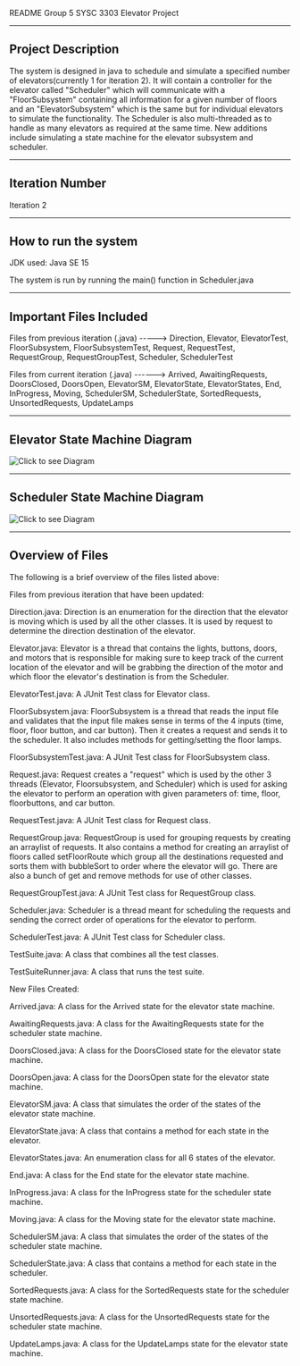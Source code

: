 README
Group 5 SYSC 3303 Elevator Project

---------------------
Project Description
---------------------

The system is designed in java to schedule and simulate a specified number of elevators(currently 1 for iteration 2). It will contain a controller for the elevator called "Scheduler" which will communicate with 
a "FloorSubsystem" containing all information for a given number of floors and an "ElevatorSubsystem" which is the same but for individual elevators to simulate the functionality. The Scheduler is also multi-threaded 
as to handle as many elevators as required at the same time. New additions include simulating a state machine for the elevator subsystem and scheduler.


---------------------
Iteration Number
---------------------

Iteration 2


-----------------------
How to run the system
-----------------------

JDK used: Java SE 15

The system is run by running the main() function in Scheduler.java


--------------------------
Important Files Included
--------------------------

Files from previous iteration (.java) -----> Direction, Elevator, ElevatorTest, FloorSubsystem, FloorSubsystemTest, Request, RequestTest, RequestGroup, RequestGroupTest, Scheduler, SchedulerTest

Files from current iteration (.java) ------> Arrived, AwaitingRequests, DoorsClosed, DoorsOpen, ElevatorSM, ElevatorState, ElevatorStates, End, InProgress, Moving, SchedulerSM, SchedulerState, SortedRequests, UnsortedRequests, UpdateLamps


--------------------------------
Elevator State Machine Diagram
--------------------------------

![Click to see Diagram](https://github.com/mattman555/SYSC_3303_Project/blob/main/Elevator%20Subsystem%20State%20Machine.jpg)


---------------------------------
Scheduler State Machine Diagram
---------------------------------

![Click to see Diagram](https://github.com/mattman555/SYSC_3303_Project/blob/main/Scheduler%20State%20Machine.jpg)


-------------------
Overview of Files
-------------------

The following is a brief overview of the files listed above:



Files from previous iteration that have been updated:


Direction.java: Direction is an enumeration for the direction that the elevator is moving which is used by all the other classes. It is used by request to determine the direction destination of the elevator.

Elevator.java: Elevator is a thread that contains the lights, buttons, doors, and motors that is responsible for making sure to keep track of the current location of the elevator and will be grabbing the direction 
of the motor and which floor the elevator's destination is from the Scheduler.

ElevatorTest.java: A JUnit Test class for Elevator class.

FloorSubsystem.java: FloorSubsystem is a thread that reads the input file and validates that the input file makes sense in terms of the 4 inputs (time, floor, floor button, and car button). Then it creates a request 
and sends it to the scheduler. It also includes methods for getting/setting the floor lamps.

FloorSubsystemTest.java: A JUnit Test class for FloorSubsystem class.

Request.java: Request creates a "request" which is used by the other 3 threads (Elevator, Floorsubsystem, and Scheduler) which is used for asking the elevator to perform an operation with given parameters of: 
time, floor, floorbuttons, and car button.

RequestTest.java: A JUnit Test class for Request class.

RequestGroup.java: RequestGroup is used for grouping requests by creating an arraylist of requests. It also contains a method for creating an arraylist of floors called setFloorRoute which group all the destinations 
requested and sorts them with bubbleSort to order where the elevator will go. There are also a bunch of get and remove methods for use of other classes.

RequestGroupTest.java: A JUnit Test class for RequestGroup class.

Scheduler.java: Scheduler is a thread meant for scheduling the requests and sending the correct order of operations for the elevator to perform.

SchedulerTest.java: A JUnit Test class for Scheduler class.

TestSuite.java: A class that combines all the test classes.

TestSuiteRunner.java: A class that runs the test suite.



New Files Created: 


Arrived.java: A class for the Arrived state for the elevator state machine.

AwaitingRequests.java: A class for the AwaitingRequests state for the scheduler state machine.

DoorsClosed.java: A class for the DoorsClosed state for the elevator state machine.

DoorsOpen.java: A class for the DoorsOpen state for the elevator state machine.

ElevatorSM.java: A class that simulates the order of the states of the elevator state machine.

ElevatorState.java: A class that contains a method for each state in the elevator.

ElevatorStates.java: An enumeration class for all 6 states of the elevator.

End.java: A class for the End state for the elevator state machine.

InProgress.java: A class for the InProgress state for the scheduler state machine.

Moving.java: A class for the Moving state for the elevator state machine.

SchedulerSM.java: A class that simulates the order of the states of the scheduler state machine.

SchedulerState.java: A class that contains a method for each state in the scheduler.

SortedRequests.java: A class for the SortedRequests state for the scheduler state machine.

UnsortedRequests.java: A class for the UnsortedRequests state for the scheduler state machine.

UpdateLamps.java: A class for the UpdateLamps state for the elevator state machine.


